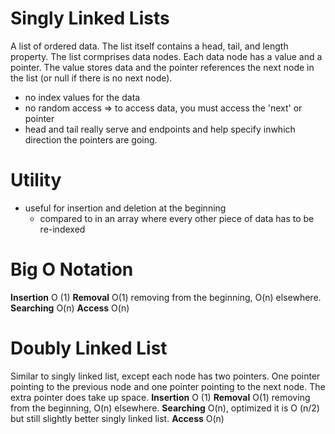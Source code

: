 # Singly Linked Lists
A list of ordered data. The list itself contains a head, tail, and length property. The list cormprises data nodes. Each data node has a value and a pointer. The value stores data and the pointer references the next node in the list (or null if there is no next node).
- no index values for the data
- no random access => to access data, you must access the 'next' or pointer
- head and tail really serve and endpoints and help specify inwhich direction the pointers are going.

# Utility
- useful for insertion and deletion at the beginning
  - compared to in an array where every other piece of data has to be re-indexed

# Big O Notation
**Insertion** O (1)
**Removal**
O(1) removing from the beginning,
O(n) elsewhere.
**Searching** O(n)
**Access** O(n)

# Doubly Linked List
Similar to singly linked list, except each node has two pointers. One pointer pointing to the previous node and one pointer pointing to the next node.
The extra pointer does take up space.
**Insertion** O (1)
**Removal** O(1) removing from the beginning, O(n) elsewhere.
**Searching** O(n), optimized it is O (n/2) but still slightly better singly linked list.
**Access** O(n)